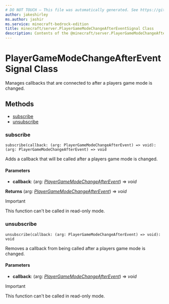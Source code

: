 ```yaml
---
# DO NOT TOUCH — This file was automatically generated. See https://github.com/mojang/minecraftapidocsgenerator to modify descriptions, examples, etc.
author: jakeshirley
ms.author: jashir
ms.service: minecraft-bedrock-edition
title: minecraft/server.PlayerGameModeChangeAfterEventSignal Class
description: Contents of the @minecraft/server.PlayerGameModeChangeAfterEventSignal class.
---
```

# PlayerGameModeChangeAfterEventSignal Class

Manages callbacks that are connected to after a players game mode is changed.

## Methods
- [subscribe](#subscribe)
- [unsubscribe](#unsubscribe)

### **subscribe**
`
subscribe(callback: (arg: PlayerGameModeChangeAfterEvent) => void): (arg: PlayerGameModeChangeAfterEvent) => void
`

Adds a callback that will be called after a players game mode is changed.

#### **Parameters**
- **callback**: (arg: [*PlayerGameModeChangeAfterEvent*](PlayerGameModeChangeAfterEvent.md)) => *void*

**Returns** (arg: [*PlayerGameModeChangeAfterEvent*](PlayerGameModeChangeAfterEvent.md)) => *void*

> [!IMPORTANT]
> This function can't be called in read-only mode.

### **unsubscribe**
`
unsubscribe(callback: (arg: PlayerGameModeChangeAfterEvent) => void): void
`

Removes a callback from being called after a players game mode is changed.

#### **Parameters**
- **callback**: (arg: [*PlayerGameModeChangeAfterEvent*](PlayerGameModeChangeAfterEvent.md)) => *void*

> [!IMPORTANT]
> This function can't be called in read-only mode.
